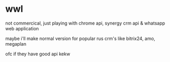 # wwl
not commercical, just playing with chrome api, synergy crm api & whatsapp web application

maybe i'll make normal version for popular rus crm's like bitrix24, amo, megaplan

ofc if they have good api kekw
